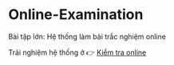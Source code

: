 # Online-Examination
Bài tập lớn: Hệ thống làm bài trắc nghiệm online

Trải nghiệm hệ thống ở 👉 [Kiểm tra online](https://ac61-14-177-236-241.ngrok-free.app/)
